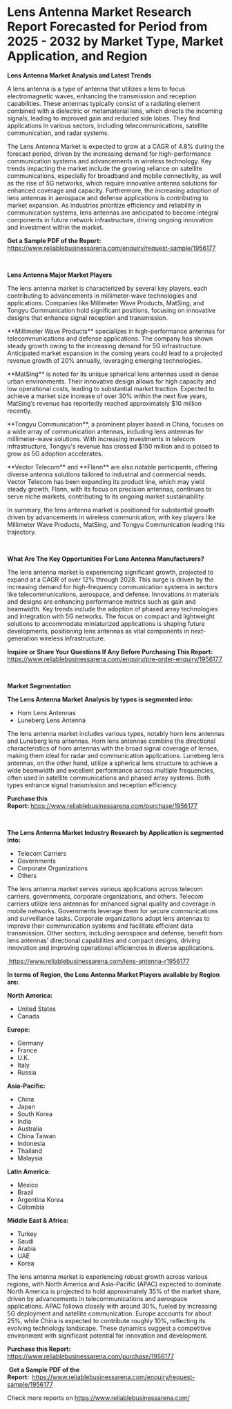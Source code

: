 <p><h1>Lens Antenna Market Research Report Forecasted for Period from 2025 -  2032 by Market Type, Market Application, and Region</h1></p><p><strong>Lens Antenna Market Analysis and Latest Trends</strong></p>
<p><p>A lens antenna is a type of antenna that utilizes a lens to focus electromagnetic waves, enhancing the transmission and reception capabilities. These antennas typically consist of a radiating element combined with a dielectric or metamaterial lens, which directs the incoming signals, leading to improved gain and reduced side lobes. They find applications in various sectors, including telecommunications, satellite communication, and radar systems.</p><p>The Lens Antenna Market is expected to grow at a CAGR of 4.8% during the forecast period, driven by the increasing demand for high-performance communication systems and advancements in wireless technology. Key trends impacting the market include the growing reliance on satellite communications, especially for broadband and mobile connectivity, as well as the rise of 5G networks, which require innovative antenna solutions for enhanced coverage and capacity. Furthermore, the increasing adoption of lens antennas in aerospace and defense applications is contributing to market expansion. As industries prioritize efficiency and reliability in communication systems, lens antennas are anticipated to become integral components in future network infrastructure, driving ongoing innovation and investment within the market.</p></p>
<p><strong>Get a Sample PDF of the Report:&nbsp;</strong> <a href="https://www.reliablebusinessarena.com/enquiry/request-sample/1956177?utm_campaign=1841&utm_medium=2&utm_source=Github&utm_content=ia&utm_term=12022025&utm_id=lens-antenna">https://www.reliablebusinessarena.com/enquiry/request-sample/1956177</a></p>
<p>&nbsp;</p>
<p><strong>Lens Antenna Major Market Players</strong></p>
<p><p>The lens antenna market is characterized by several key players, each contributing to advancements in millimeter-wave technologies and applications. Companies like Millimeter Wave Products, MatSing, and Tongyu Communication hold significant positions, focusing on innovative designs that enhance signal reception and transmission.</p><p>**Millimeter Wave Products** specializes in high-performance antennas for telecommunications and defense applications. The company has shown steady growth owing to the increasing demand for 5G infrastructure. Anticipated market expansion in the coming years could lead to a projected revenue growth of 20% annually, leveraging emerging technologies.</p><p>**MatSing** is noted for its unique spherical lens antennas used in dense urban environments. Their innovative design allows for high capacity and low operational costs, leading to substantial market traction. Expected to achieve a market size increase of over 30% within the next five years, MatSing’s revenue has reportedly reached approximately $10 million recently.</p><p>**Tongyu Communication**, a prominent player based in China, focuses on a wide array of communication antennas, including lens antennas for millimeter-wave solutions. With increasing investments in telecom infrastructure, Tongyu's revenue has crossed $150 million and is poised to grow as 5G adoption accelerates.</p><p>**Vector Telecom** and **Flann** are also notable participants, offering diverse antenna solutions tailored to industrial and commercial needs. Vector Telecom has been expanding its product line, which may yield steady growth. Flann, with its focus on precision antennas, continues to serve niche markets, contributing to its ongoing market sustainability.</p><p>In summary, the lens antenna market is positioned for substantial growth driven by advancements in wireless communication, with key players like Millimeter Wave Products, MatSing, and Tongyu Communication leading this trajectory.</p></p>
<p>&nbsp;</p>
<p><strong>What Are The Key Opportunities For Lens Antenna Manufacturers?</strong></p>
<p><p>The lens antenna market is experiencing significant growth, projected to expand at a CAGR of over 12% through 2028. This surge is driven by the increasing demand for high-frequency communication systems in sectors like telecommunications, aerospace, and defense. Innovations in materials and designs are enhancing performance metrics such as gain and beamwidth. Key trends include the adoption of phased array technologies and integration with 5G networks. The focus on compact and lightweight solutions to accommodate miniaturized applications is shaping future developments, positioning lens antennas as vital components in next-generation wireless infrastructure.</p></p>
<p><strong>Inquire or Share Your Questions If Any Before Purchasing This Report:</strong> <a href="https://www.reliablebusinessarena.com/enquiry/pre-order-enquiry/1956177?utm_campaign=1841&utm_medium=2&utm_source=Github&utm_content=ia&utm_term=12022025&utm_id=lens-antenna">https://www.reliablebusinessarena.com/enquiry/pre-order-enquiry/1956177</a></p>
<p>&nbsp;</p>
<p><strong>Market Segmentation</strong></p>
<p><strong>The Lens Antenna Market Analysis by types is segmented into:</strong></p>
<p><ul><li>Horn Lens Antennas</li><li>Luneberg Lens Antenna</li></ul></p>
<p><p>The lens antenna market includes various types, notably horn lens antennas and Luneberg lens antennas. Horn lens antennas combine the directional characteristics of horn antennas with the broad signal coverage of lenses, making them ideal for radar and communication applications. Luneberg lens antennas, on the other hand, utilize a spherical lens structure to achieve a wide beamwidth and excellent performance across multiple frequencies, often used in satellite communications and phased array systems. Both types enhance signal transmission and reception efficiency.</p></p>
<p><strong>Purchase this Report:&nbsp;</strong><a href="https://www.reliablebusinessarena.com/purchase/1956177?utm_campaign=1841&utm_medium=2&utm_source=Github&utm_content=ia&utm_term=12022025&utm_id=lens-antenna">https://www.reliablebusinessarena.com/purchase/1956177</a></p>
<p>&nbsp;</p>
<p><strong>The Lens Antenna Market Industry Research by Application is segmented into:</strong></p>
<p><ul><li>Telecom Carriers</li><li>Governments</li><li>Corporate Organizations</li><li>Others</li></ul></p>
<p><p>The lens antenna market serves various applications across telecom carriers, governments, corporate organizations, and others. Telecom carriers utilize lens antennas for enhanced signal quality and coverage in mobile networks. Governments leverage them for secure communications and surveillance tasks. Corporate organizations adopt lens antennas to improve their communication systems and facilitate efficient data transmission. Other sectors, including aerospace and defense, benefit from lens antennas' directional capabilities and compact designs, driving innovation and improving operational efficiencies in diverse applications.</p></p>
<p><a href="https://www.reliablebusinessarena.com/lens-antenna-r1956177?utm_campaign=1841&utm_medium=2&utm_source=Github&utm_content=ia&utm_term=12022025&utm_id=lens-antenna">&nbsp;https://www.reliablebusinessarena.com/lens-antenna-r1956177</a></p>
<p><strong>In terms of Region, the Lens Antenna Market Players available by Region are:</strong></p>
<p>
    <p> <strong> North America: </strong>
        <ul>
            <li>United States</li>
            <li>Canada</li>
        </ul>
        </p> 
    <p> <strong> Europe: </strong>
        <ul>
            <li>Germany</li>
            <li>France</li>
            <li>U.K.</li>
            <li>Italy</li>
            <li>Russia</li>
        </ul>
        </p> 
    <p> <strong> Asia-Pacific: </strong>
        <ul>
            <li>China</li>
            <li>Japan</li>
            <li>South Korea</li>
            <li>India</li>
            <li>Australia</li>
            <li>China Taiwan</li>
            <li>Indonesia</li>
            <li>Thailand</li>
            <li>Malaysia</li>
        </ul>
        </p> 
    <p> <strong> Latin America: </strong>
        <ul>
            <li>Mexico</li>
            <li>Brazil</li>
            <li>Argentina Korea</li>
            <li>Colombia</li>
        </ul>
        </p> 
    <p> <strong> Middle East & Africa: </strong>
        <ul>
            <li>Turkey</li>
            <li>Saudi</li>
            <li>Arabia</li>
            <li>UAE</li>
            <li>Korea</li>
        </ul>
    </p>
    </p>
<p><p>The lens antenna market is experiencing robust growth across various regions, with North America and Asia-Pacific (APAC) expected to dominate. North America is projected to hold approximately 35% of the market share, driven by advancements in telecommunications and aerospace applications. APAC follows closely with around 30%, fueled by increasing 5G deployment and satellite communication. Europe accounts for about 25%, while China is expected to contribute roughly 10%, reflecting its evolving technology landscape. These dynamics suggest a competitive environment with significant potential for innovation and development.</p></p>
<p><strong>Purchase this Report: </strong><a href="https://www.reliablebusinessarena.com/purchase/1956177?utm_campaign=1841&utm_medium=2&utm_source=Github&utm_content=ia&utm_term=12022025&utm_id=lens-antenna">https://www.reliablebusinessarena.com/purchase/1956177</a></p>
<p>&nbsp;<strong>Get a Sample PDF of the Report:&nbsp;&nbsp;</strong><a href="https://www.reliablebusinessarena.com/enquiry/request-sample/1956177?utm_campaign=1841&utm_medium=2&utm_source=Github&utm_content=ia&utm_term=12022025&utm_id=lens-antenna">https://www.reliablebusinessarena.com/enquiry/request-sample/1956177</a></p>
<p><strong></strong></p>
<p>Check more reports on <a href="https://www.reliablebusinessarena.com/?utm_campaign=1841&utm_medium=2&utm_source=Github&utm_content=ia&utm_term=12022025&utm_id=lens-antenna">https://www.reliablebusinessarena.com/</a></p>